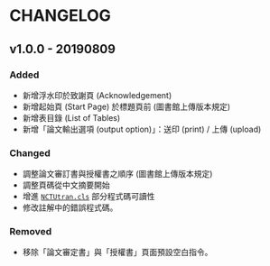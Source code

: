 # CHANGELOG

## v1.0.0 - 20190809

### Added

* 新增浮水印於致謝頁 (Acknowledgement)
* 新增起始頁 (Start Page) 於標題頁前 (圖書館上傳版本規定)
* 新增表目錄 (List of Tables)
* 新增「論文輸出選項 (output option)」：送印 (print) / 上傳 (upload)

### Changed

* 調整論文審訂書與授權書之順序 (圖書館上傳版本規定) 
* 調整頁碼從中文摘要開始
* 增進 [`NCTUtran.cls`](Class/NCTUtran.cls) 部分程式碼可讀性
* 修改註解中的錯誤程式碼。

### Removed

* 移除「論文審定書」與「授權書」頁面預設空白指令。